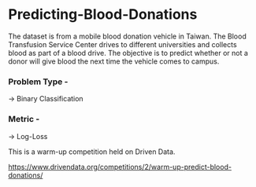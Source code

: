 # Predicting-Blood-Donations

The dataset is from a mobile blood donation vehicle in Taiwan. 
The Blood Transfusion Service Center drives to different universities and collects blood as part of a blood drive.
The objective is to predict whether or not a donor will give blood the next time the vehicle comes to campus.

### Problem Type - 
-> Binary Classification
### Metric - 
-> Log-Loss


This is a warm-up competition held on Driven Data.

https://www.drivendata.org/competitions/2/warm-up-predict-blood-donations/

